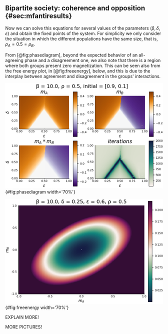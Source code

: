 
## Bipartite society: coherence and opposition {#sec:mfantiresults}

Now we can solve this equations for several values of the parameters $(\beta, \delta, \varepsilon)$ and obtain the fixed points of the system. For simplicity we only consider the situation in which the different populations have the same size, that is, $\rho_A = 0.5 = \rho_B$.

From [@fig:phasediagram], beyond the expected behavior of an all-agreeing phase and a disagreement one, we also note that there is a region where both groups present zero magnetization. This can be seen also from the free energy plot, in [@fig:freeenergy], below, and this is due to the interplay between agreement and disagreement in the groups' interactions.

![The phase diagram when $\beta = 10.0$ and $\rho_A = \rho_B$.](images/phasediagram-full-beta10-rho05-initial0901.png){#fig:phasediagram width='70%'}

![GET A BETTER IMAGE](images/freeenergy-beta10-delta25-eps6-rho05.png){#fig:freeenergy width='70%'}

EXPLAIN MORE! 

MORE PICTURES!

<!-- \begin{figure}[h!]
\centering
\includegraphics[width=0.35\textwidth]{figures/freeenergy-beta10-delta75-eps4-rho05.png}
\includegraphics[width=0.35\textwidth]{figures/freeenergy-beta10-delta75-eps6-rho05.png}
\\
\includegraphics[width=0.4\textwidth]{figures/freeenergy-beta10-delta25-eps6-rho05.png}
\caption{The free energy for $\beta = 10.0$, $\rho_A = \rho_B$ and different values of $\delta, \varepsilon$, representing the 3 phases typical of the system}
\label{fig:freeenergy}
\end{figure} -->
